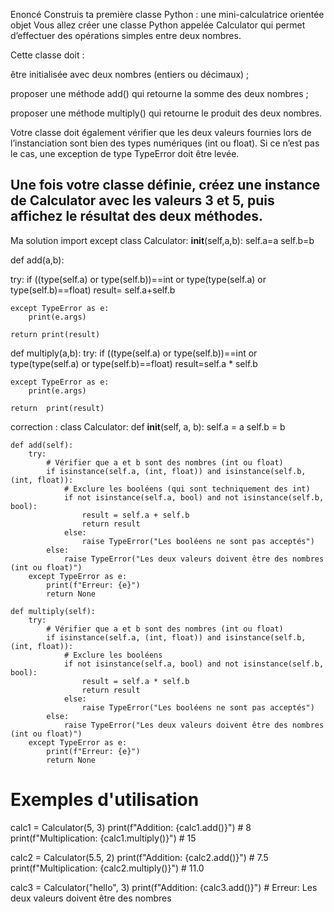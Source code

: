 Enoncé
Construis ta première classe Python : une mini-calculatrice orientée objet
Vous allez créer une classe Python appelée Calculator qui permet d’effectuer des opérations simples entre deux nombres.

Cette classe doit :

être initialisée avec deux nombres (entiers ou décimaux) ;

proposer une méthode add() qui retourne la somme des deux nombres ;

proposer une méthode multiply() qui retourne le produit des deux nombres.

Votre classe doit également vérifier que les deux valeurs fournies lors de l’instanciation sont bien des types numériques (int ou float). Si ce n’est pas le cas, une exception de type TypeError doit être levée.

Une fois votre classe définie, créez une instance de Calculator avec les valeurs 3 et 5, puis affichez le résultat des deux méthodes.
-----------------------------
Ma solution 
import except
class Calculator:
    __init__(self,a,b):
        self.a=a 
        self.b=b
        
def add(a,b):
    
  try:
        if ((type(self.a) or type(self.b))==int or type(type(self.a) or type(self.b)==float)
        result= self.a+self.b
        
    except TypeError as e:
        print(e.args)
        
    return print(result)


def multiply(a,b):
     try:
        if ((type(self.a) or type(self.b))==int or type(type(self.a) or type(self.b)==float)
        result=self.a * self.b 
        
    except TypeError as e:
        print(e.args)
    
    return  print(result)









correction :
class Calculator:
    def __init__(self, a, b):
        self.a = a 
        self.b = b
        
    def add(self):
        try:
            # Vérifier que a et b sont des nombres (int ou float)
            if isinstance(self.a, (int, float)) and isinstance(self.b, (int, float)):
                # Exclure les booléens (qui sont techniquement des int)
                if not isinstance(self.a, bool) and not isinstance(self.b, bool):
                    result = self.a + self.b
                    return result
                else:
                    raise TypeError("Les booléens ne sont pas acceptés")
            else:
                raise TypeError("Les deux valeurs doivent être des nombres (int ou float)")
        except TypeError as e:
            print(f"Erreur: {e}")
            return None

    def multiply(self):
        try:
            # Vérifier que a et b sont des nombres (int ou float)
            if isinstance(self.a, (int, float)) and isinstance(self.b, (int, float)):
                # Exclure les booléens
                if not isinstance(self.a, bool) and not isinstance(self.b, bool):
                    result = self.a * self.b
                    return result
                else:
                    raise TypeError("Les booléens ne sont pas acceptés")
            else:
                raise TypeError("Les deux valeurs doivent être des nombres (int ou float)")
        except TypeError as e:
            print(f"Erreur: {e}")
            return None


# Exemples d'utilisation
calc1 = Calculator(5, 3)
print(f"Addition: {calc1.add()}")        # 8
print(f"Multiplication: {calc1.multiply()}")  # 15

calc2 = Calculator(5.5, 2)
print(f"Addition: {calc2.add()}")        # 7.5
print(f"Multiplication: {calc2.multiply()}")  # 11.0

calc3 = Calculator("hello", 3)
print(f"Addition: {calc3.add()}")        # Erreur: Les deux valeurs doivent être des nombres